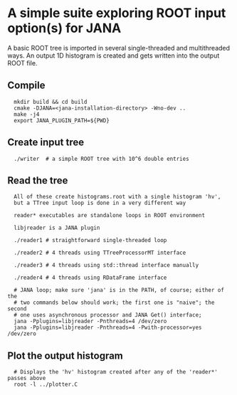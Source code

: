 
A simple suite exploring ROOT input option(s) for JANA
======================================================

A basic ROOT tree is imported in several single-threaded
and multithreaded ways. An output 1D histogram is created 
and gets written into the output ROOT file. 

Compile
-------

```
  mkdir build && cd build
  cmake -DJANA=<jana-installation-directory> -Wno-dev ..
  make -j4
  export JANA_PLUGIN_PATH=${PWD}
```

Create input tree
-----------------

```
  ./writer  # a simple ROOT tree with 10^6 double entries
```

Read the tree
-------------

```  
  All of these create histograms.root with a single histogram 'hv', 
  but a TTree input loop is done in a very different way

  reader* executables are standalone loops in ROOT environment

  libjreader is a JANA plugin
```

```
  ./reader1 # straightforward single-threaded loop
```
```
  ./reader2 # 4 threads using TTreeProcessorMT interface
```
```
  ./reader3 # 4 threads using std::thread interface manually
```
```
  ./reader4 # 4 threads using RDataFrame interface
```

```
  # JANA loop; make sure 'jana' is in the PATH, of course; either of the 
  # two commands below should work; the first one is "naive"; the second 
  # one uses asynchronous processor and JANA Get() interface;
  jana -Pplugins=libjreader -Pnthreads=4 /dev/zero
  jana -Pplugins=libjreader -Pnthreads=4 -Pwith-processor=yes /dev/zero
```

Plot the output histogram
-------------------------

```
  # Displays the 'hv' histogram created after any of the 'reader*' passes above
  root -l ../plotter.C
```
